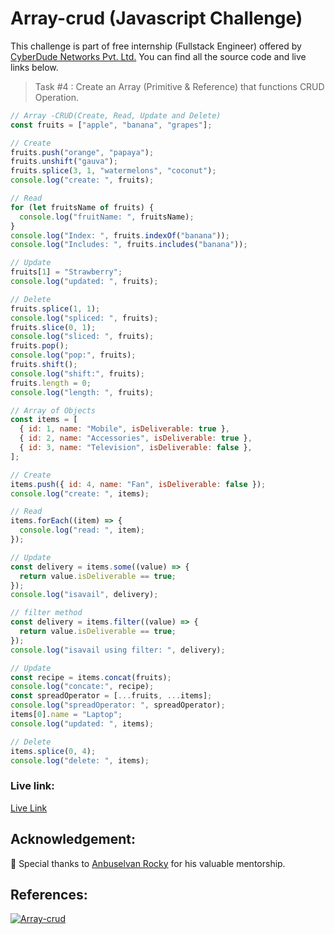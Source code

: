 # Array-crud (Javascript Challenge)

This challenge is part of free internship (Fullstack Engineer) offered by [CyberDude Networks Pvt. Ltd.](https://cyberdudenetworks.com) You can find all the source code and live links below.

> Task #4 : Create an Array (Primitive & Reference) that functions CRUD Operation.

```js
// Array -CRUD(Create, Read, Update and Delete)
const fruits = ["apple", "banana", "grapes"];

// Create
fruits.push("orange", "papaya");
fruits.unshift("gauva");
fruits.splice(3, 1, "watermelons", "coconut");
console.log("create: ", fruits);

// Read
for (let fruitsName of fruits) {
  console.log("fruitName: ", fruitsName);
}
console.log("Index: ", fruits.indexOf("banana"));
console.log("Includes: ", fruits.includes("banana"));

// Update
fruits[1] = "Strawberry";
console.log("updated: ", fruits);

// Delete
fruits.splice(1, 1);
console.log("spliced: ", fruits);
fruits.slice(0, 1);
console.log("sliced: ", fruits);
fruits.pop();
console.log("pop:", fruits);
fruits.shift();
console.log("shift:", fruits);
fruits.length = 0;
console.log("length: ", fruits);

// Array of Objects
const items = [
  { id: 1, name: "Mobile", isDeliverable: true },
  { id: 2, name: "Accessories", isDeliverable: true },
  { id: 3, name: "Television", isDeliverable: false },
];

// Create
items.push({ id: 4, name: "Fan", isDeliverable: false });
console.log("create: ", items);

// Read
items.forEach((item) => {
  console.log("read: ", item);
});

// Update
const delivery = items.some((value) => {
  return value.isDeliverable == true;
});
console.log("isavail", delivery);

// filter method
const delivery = items.filter((value) => {
  return value.isDeliverable == true;
});
console.log("isavail using filter: ", delivery);

// Update
const recipe = items.concat(fruits);
console.log("concate:", recipe);
const spreadOperator = [...fruits, ...items];
console.log("spreadOperator: ", spreadOperator);
items[0].name = "Laptop";
console.log("updated: ", items);

// Delete
items.splice(0, 4);
console.log("delete: ", items);
```

### Live link:

[Live Link](https://danielace1.github.io/cyberdude-challenges/javascript/04-array-crud/)

## Acknowledgement:

🎉 Special thanks to [Anbuselvan Rocky](https://github.com/anburocky3) for his valuable mentorship.

## References:

[![Array-crud](https://img.youtube.com/vi/Amu-MKgfkpk/0.jpg)](https://www.youtube.com/watch?v=WebG_D9-U80 "Array-crud")
